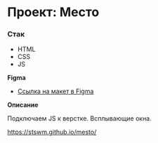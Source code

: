 # Проект: Место

### Стак

* HTML
* CSS
* JS

**Figma**

* [Ссылка на макет в Figma](https://www.figma.com/file/2cn9N9jSkmxD84oJik7xL7/JavaScript.-Sprint-4?node-id=0%3A1)

**Описание**

Подключаем JS к верстке.
Всплывающие окна.


https://stswm.github.io/mesto/